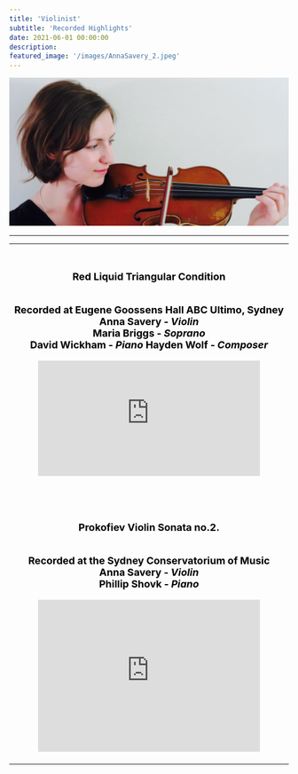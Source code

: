 ```yaml
---
title: 'Violinist'
subtitle: 'Recorded Highlights'
date: 2021-06-01 00:00:00
description:
featured_image: '/images/AnnaSavery_2.jpeg'
---
```


![](/images/AnnaSavery_2.jpeg)




---
<!--add images, add Marianna Recordings, Add LIE-->
---
<center>
<br><br><center><b><font size="+1"><font style="color:black">
Red Liquid Triangular Condition
<p><br>
 Recorded at Eugene Goossens Hall ABC Ultimo, Sydney<br>
 Anna Savery -<i> Violin<br></i>
 Maria Briggs -<i> Soprano<br></i>
David Wickham - <i>Piano</i>
Hayden Wolf - <i>Composer</i>
 </center>



<center>
<iframe style="border: 0; width: 400px; height: 208px;" src="https://bandcamp.com/EmbeddedPlayer/album=3280764462/size=large/bgcol=ffffff/linkcol=0687f5/artwork=small/transparent=true/" seamless><a href="https://annaosavery.bandcamp.com/album/red-liquid-triangular-condition">Red Liquid Triangular Condition by Hayden Woolf</a></iframe></center>


<br><br><center><b><font size="+1"><font style="color:black">
Prokofiev Violin Sonata no.2.
<p><br>
 Recorded at the Sydney Conservatorium of Music<br>
 Anna Savery -<i> Violin<br></i>
Phillip Shovk - <i>Piano</i>


<center>
<iframe style="border: 0; width: 400px; height: 274px;" src="https://bandcamp.com/EmbeddedPlayer/album=1507090652/size=large/bgcol=ffffff/linkcol=0687f5/artwork=small/transparent=true/" seamless><a href="https://annaosavery.bandcamp.com/album/violin-sonata-no-2">Violin Sonata no.2 by Sergei Prokofiev</a></iframe>
</center>




---
